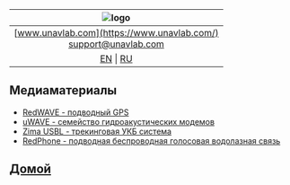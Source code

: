 | ![logo](https://ucnl.github.io/documentation/sm_logo.png) |
| :---: |
| [www.unavlab.com](https://www.unavlab.com/) <br/> [support@unavlab.com](mailto:support@unavlab.com) |
| [EN](media_videos.md) \| [RU](media_videos_ru.md) |

## Медиаматериалы

* [RedWAVE - подводный GPS](/documentation/RU/RedWAVE/media.md)
* [uWAVE - cемейство гидроакустических модемов](/documentation/RU/uWAVE/media.md)
* [Zima USBL - трекинговая УКБ система](/documentation/RU/Zima/media.md)
* [RedPhone - подводная беспроводная голосовая водолазная связь](/documentation/RU/RedPhone/media.md)

## [Домой](README_RU.md)
